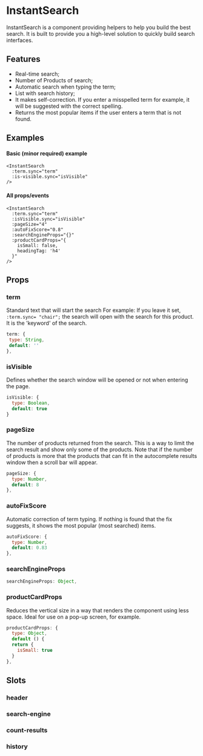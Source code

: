 # InstantSearch

InstantSearch is a component providing  helpers to help you build the best search. It is built  to provide you a high-level solution to quickly build search interfaces.

<DemoInstantSearch/>

## Features

 - Real-time search;
 - Number of Products of search;
 - Automatic search when typing the term;
 - List with search history;
 - It makes self-correction. If you enter a misspelled term for example, it will be suggested with the correct spelling.
 - Returns the most popular items if the user enters a term that is not found.

## Examples

#### Basic (minor required) example

```vue
<InstantSearch
  :term.sync="term"
  :is-visible.sync="isVisible"
/>
```

#### All props/events

```vue
<InstantSearch
  :term.sync="term"
  :isVisible.sync="isVisible"
  :pageSize="4"
  :autoFixScore="0.8"
  :searchEngineProps="{}"
  :productCardProps="{
    isSmall: false,
    headingTag: 'h4'
  }"
/>
```

## Props

### term
Standard text that will start the search
For example: If you leave it set, `:term.sync= "chair";` the search will open with the search for this product. It is the 'keyword' of the search.

 ```js
term: {
  type: String,
  default: ''
},
```

### isVisible

Defines whether the search window will be opened or not when entering the page.

```js
isVisible: {
  type: Boolean,
  default: true
}
```

### pageSize

The number of products returned from the search. This is a way to limit the search result and show only some of the products. Note that if the number of products is more that the products that can fit in the autocomplete results window then a scroll bar will appear.

```js
pageSize: {
  type: Number,
  default: 8
},
```

### autoFixScore

Automatic correction of term typing. If nothing is found that the fix suggests, it shows the most popular (most searched) items.

```js
autoFixScore: {
  type: Number,
  default: 0.83
},
```

### searchEngineProps

```js
searchEngineProps: Object,
```

### productCardProps

Reduces the vertical size in a way that renders the component using less space. Ideal for use on a pop-up screen, for example.

```js
productCardProps: {
  type: Object,
  default () {
  return {
    isSmall: true
  }
},
```
## Slots

### header

### search-engine

### count-results

### history
